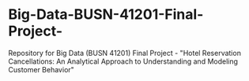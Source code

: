 # Big-Data-BUSN-41201-Final-Project-
Repository for Big Data (BUSN 41201) Final Project - "Hotel Reservation Cancellations: An Analytical Approach to Understanding and Modeling Customer Behavior"
